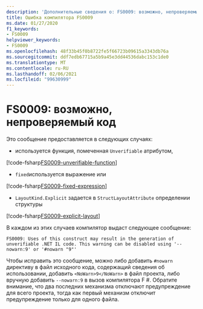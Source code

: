 ```yaml
---
description: 'Дополнительные сведения о: FS0009: возможно, непроверяемый код'
title: Ошибка компилятора FS0009
ms.date: 01/27/2020
f1_keywords:
- FS0009
helpviewer_keywords:
- FS0009
ms.openlocfilehash: 48f33b45f0b8722fe5f66723b09615a3343db76a
ms.sourcegitcommit: ddf7edb67715a5b9a45e3dd44536dabc153c1de0
ms.translationtype: MT
ms.contentlocale: ru-RU
ms.lasthandoff: 02/06/2021
ms.locfileid: "99630999"
---
```

# <a name="fs0009-possible-unverifiable-code"></a>FS0009: возможно, непроверяемый код

Это сообщение предоставляется в следующих случаях:

* используется функция, помеченная `Unverifiable` атрибутом,

[!code-fsharp[FS0009-unverifiable-function](~/samples/snippets/fsharp/compiler-messages/fs0009.fsx#L2)]

* `fixed`используется выражение или

[!code-fsharp[FS0009-fixed-expression](~/samples/snippets/fsharp/compiler-messages/fs0009.fsx#L5-L9)]

* `LayoutKind.Explicit` задается в `StructLayoutAttribute` определении структуры

[!code-fsharp[FS0009-explicit-layout](~/samples/snippets/fsharp/compiler-messages/fs0009.fsx#L12-L16)]

В каждом из этих случаев компилятор выдаст следующее сообщение:

```text
FS0009: Uses of this construct may result in the generation of unverifiable .NET IL code. This warning can be disabled using '--nowarn:9' or '#nowarn "9"'
```

Чтобы исправить это сообщение, можно либо добавить `#nowarn` директиву в файл исходного кода, содержащий сведения об использовании, добавить `<NoWarn>9</NoWarn>` в файл проекта, либо вручную добавить `--nowarn:9` в вызов компилятора F #. Обратите внимание, что два последних механизма отключают предупреждение для всего проекта, тогда как первый механизм отключит предупреждение только для одного файла.

